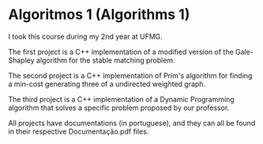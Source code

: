 # Algoritmos 1 (Algorithms 1)
I took this course during my 2nd year at UFMG.

The first project is a C++ implementation of a modified version of the Gale-Shapley algorithm for the stable matching problem.

The second project is a C++ implementation of Prim's algorithm for finding a min-cost generating three of a undirected weighted graph.

The third project is a C++ implementation of a Dynamic Programming algorithm that solves a specific problem proposed by our professor.

All projects have documentations (in portuguese), and they can all be found in their respective Documentação.pdf files.
